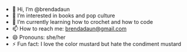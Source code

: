 - 👋 Hi, I’m @brendadaun
- 👀 I’m interested in books and pop culture
- 🌱 I’m currently learning how to crochet and how to code
- 📫 How to reach me: brendadaun@gmail.com
- 😄 Pronouns: she/her
- ⚡ Fun fact: I love the color mustard but hate the condiment mustard

<!---
brendadaun/brendadaun is a ✨ special ✨ repository because its `README.md` (this file) appears on your GitHub profile.
You can click the Preview link to take a look at your changes.
--->
